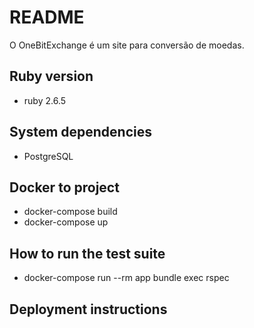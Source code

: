 # README

O OneBitExchange é um site para conversão de moedas.

## Ruby version

* ruby 2.6.5

## System dependencies

* PostgreSQL

## Docker to project

* docker-compose build
* docker-compose up

## How to run the test suite

* docker-compose run --rm app bundle exec rspec

## Deployment instructions



